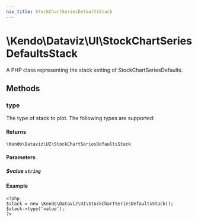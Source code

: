 ```yaml
---
nav_title: StockChartSeriesDefaultsStack
---
```


# \Kendo\Dataviz\UI\StockChartSeriesDefaultsStack

A PHP class representing the stack setting of StockChartSeriesDefaults.


## Methods

### type
The type of stack to plot. The following types are supported:

#### Returns
`\Kendo\Dataviz\UI\StockChartSeriesDefaultsStack`

#### Parameters

##### $value `string`



#### Example 
    <?php
    $stack = new \Kendo\Dataviz\UI\StockChartSeriesDefaultsStack();
    $stack->type('value');
    ?>

